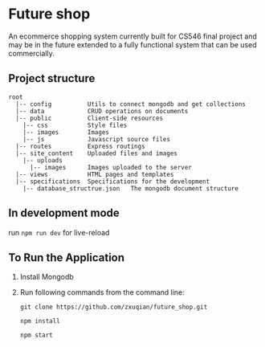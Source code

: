 # Future shop

An ecommerce shopping system currently built for CS546 final project and may be in the future extended to a fully functional system that can be used commercially.

## Project structure

```
root
  |-- config          Utils to connect mongodb and get collections
  |-- data            CRUD operations on documents
  |-- public          Client-side resources
    |-- css           Style files
    |-- images        Images
    |-- js            Javascript source files
  |-- routes          Express routings
  |-- site_content    Uploaded files and images
    |-- uploads
      |-- images      Images uploaded to the server
  |-- views           HTML pages and templates
  |-- specifications  Specifications for the development
    |-- database_structrue.json   The mongodb document structure
```

## In development mode

run ``` npm run dev ``` for live-reload

## To Run the Application

1. Install Mongodb
2. Run following commands from the command line:

    ``` Shell
    git clone https://github.com/zxuqian/future_shop.git

    npm install

    npm start
    ```